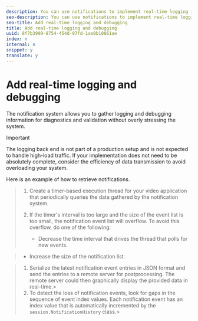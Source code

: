 ```yaml
---
description: You can use notifications to implement real-time logging in your video application.
seo-description: You can use notifications to implement real-time logging in your video application.
seo-title: Add real-time logging and debugging
title: Add real-time logging and debugging
uuid: 8f7b3999-8754-454d-97fd-1ae0b10861ae
index: n
internal: n
snippet: y
translate: y
---
```


# Add real-time logging and debugging

The notification system allows you to gather logging and debugging information for diagnostics and validation without overly stressing the system.

>[!IMPORTANT]
>
>The logging back end is not part of a production setup and is not expected to handle high-load traffic. If your implementation does not need to be absolutely complete, consider the efficiency of data transmission to avoid overloading your system.

Here is an example of how to retrieve notifications.

>1. Create a timer-based execution thread for your video application that periodically queries the data gathered by the  <!-- PH element: phrases/primetime-sdk-name --> notification system.
>
>1. If the timer's interval is too large and the size of the event list is too small, the notification event list will overflow. To avoid this overflow, do one of the following:
>    * Decrease the time interval that drives the thread that polls for new events.

>    * Increase the size of the notification list.

>1. Serialize the latest notification event entries in JSON format and send the entries to a remote server for postprocessing.
>   The remote server could then graphically display the provided data in real-time.>
>1. To detect the loss of notification events, look for gaps in the sequence of event index values.
>   Each notification event has an index value that is automatically incremented by the `session.NotificationHistory` class.>
